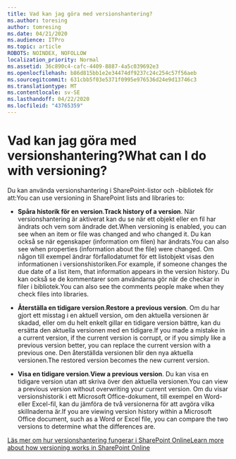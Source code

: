 ```yaml
---
title: Vad kan jag göra med versionshantering?
ms.author: toresing
author: tomresing
ms.date: 04/21/2020
ms.audience: ITPro
ms.topic: article
ROBOTS: NOINDEX, NOFOLLOW
localization_priority: Normal
ms.assetid: 36c890c4-cafc-4409-8887-4a5c039692e3
ms.openlocfilehash: b86d815bb1e2e34474df9237c24c254c57f56aeb
ms.sourcegitcommit: 631cbb5f03e5371f0995e976536d24e9d13746c3
ms.translationtype: MT
ms.contentlocale: sv-SE
ms.lasthandoff: 04/22/2020
ms.locfileid: "43765359"
---
```

# <a name="what-can-i-do-with-versioning"></a><span data-ttu-id="6ea2f-102">Vad kan jag göra med versionshantering?</span><span class="sxs-lookup"><span data-stu-id="6ea2f-102">What can I do with versioning?</span></span>

<span data-ttu-id="6ea2f-103">Du kan använda versionshantering i SharePoint-listor och -bibliotek för att:</span><span class="sxs-lookup"><span data-stu-id="6ea2f-103">You can use versioning in SharePoint lists and libraries to:</span></span>
  
- <span data-ttu-id="6ea2f-104">**Spåra historik för en version**.</span><span class="sxs-lookup"><span data-stu-id="6ea2f-104">**Track history of a version**.</span></span> <span data-ttu-id="6ea2f-105">När versionshantering är aktiverat kan du se när ett objekt eller en fil har ändrats och vem som ändrade det.</span><span class="sxs-lookup"><span data-stu-id="6ea2f-105">When versioning is enabled, you can see when an item or file was changed and who changed it.</span></span> <span data-ttu-id="6ea2f-106">Du kan också se när egenskaper (information om filen) har ändrats.</span><span class="sxs-lookup"><span data-stu-id="6ea2f-106">You can also see when properties (information about the file) were changed.</span></span> <span data-ttu-id="6ea2f-107">Om någon till exempel ändrar förfallodatumet för ett listobjekt visas den informationen i versionshistoriken.</span><span class="sxs-lookup"><span data-stu-id="6ea2f-107">For example, if someone changes the due date of a list item, that information appears in the version history.</span></span> <span data-ttu-id="6ea2f-108">Du kan också se de kommentarer som användarna gör när de checkar in filer i bibliotek.</span><span class="sxs-lookup"><span data-stu-id="6ea2f-108">You can also see the comments people make when they check files into libraries.</span></span> 
    
- <span data-ttu-id="6ea2f-109">**Återställa en tidigare version**.</span><span class="sxs-lookup"><span data-stu-id="6ea2f-109">**Restore a previous version**.</span></span> <span data-ttu-id="6ea2f-110">Om du har gjort ett misstag i en aktuell version, om den aktuella versionen är skadad, eller om du helt enkelt gillar en tidigare version bättre, kan du ersätta den aktuella versionen med en tidigare.</span><span class="sxs-lookup"><span data-stu-id="6ea2f-110">If you made a mistake in a current version, if the current version is corrupt, or if you simply like a previous version better, you can replace the current version with a previous one.</span></span> <span data-ttu-id="6ea2f-111">Den återställda versionen blir den nya aktuella versionen.</span><span class="sxs-lookup"><span data-stu-id="6ea2f-111">The restored version becomes the new current version.</span></span> 
    
- <span data-ttu-id="6ea2f-112">**Visa en tidigare version**.</span><span class="sxs-lookup"><span data-stu-id="6ea2f-112">**View a previous version**.</span></span> <span data-ttu-id="6ea2f-113">Du kan visa en tidigare version utan att skriva över den aktuella versionen.</span><span class="sxs-lookup"><span data-stu-id="6ea2f-113">You can view a previous version without overwriting your current version.</span></span> <span data-ttu-id="6ea2f-114">Om du visar versionshistorik i ett Microsoft Office-dokument, till exempel en Word- eller Excel-fil, kan du jämföra de två versionerna för att avgöra vilka skillnaderna är.</span><span class="sxs-lookup"><span data-stu-id="6ea2f-114">If you are viewing version history within a Microsoft Office document, such as a Word or Excel file, you can compare the two versions to determine what the differences are.</span></span> 
    
[<span data-ttu-id="6ea2f-115">Läs mer om hur versionshantering fungerar i SharePoint Online</span><span class="sxs-lookup"><span data-stu-id="6ea2f-115">Learn more about how versioning works in SharePoint Online</span></span>](https://go.microsoft.com/fwlink/?linkid=875710)
  

